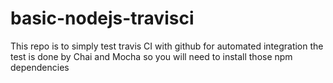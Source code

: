 # basic-nodejs-travisci
This repo is to simply test travis CI with github for automated integration
the test is done by Chai and Mocha so you will need to install those npm dependencies 
